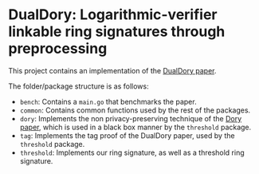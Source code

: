 DualDory: Logarithmic-verifier linkable ring signatures through preprocessing
===============================================================================

This project contains an implementation of the [DualDory paper](https://DualDory.github.io).

The folder/package structure is as follows:

- `bench`: Contains a `main.go` that benchmarks the paper.
- `common`: Contains common functions used by the rest of the packages.
- `dory`: Implements the non privacy-preserving technique of the [Dory paper](https://eprint.iacr.org/2020/1274.pdf), which is used in a black box manner by the `threshold` package.
- `tag`: Implements the tag proof of the DualDory paper, used by the `threshold` package.
- `threshold`: Implements our ring signature, as well as a threshold ring signature.
